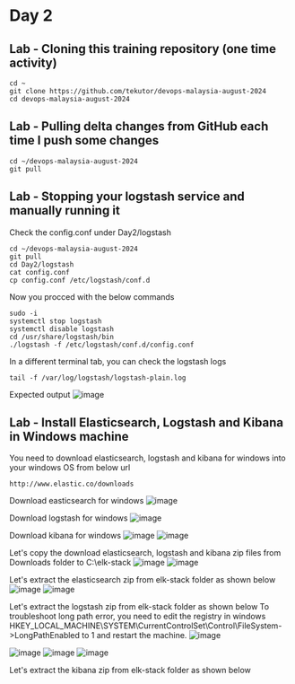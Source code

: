 # Day 2

## Lab - Cloning this training repository (one time activity)
```
cd ~
git clone https://github.com/tekutor/devops-malaysia-august-2024
cd devops-malaysia-august-2024
```

## Lab - Pulling delta changes from GitHub each time I push some changes
```
cd ~/devops-malaysia-august-2024
git pull
```

## Lab - Stopping your logstash service and manually running it

Check the config.conf under Day2/logstash
```
cd ~/devops-malaysia-august-2024
git pull
cd Day2/logstash
cat config.conf
cp config.conf /etc/logstash/conf.d
```

Now you procced with the below commands
```
sudo -i
systemctl stop logstash
systemctl disable logstash
cd /usr/share/logstash/bin
./logstash -f /etc/logstash/conf.d/config.conf
```

In a different terminal tab, you can check the logstash logs
```
tail -f /var/log/logstash/logstash-plain.log
```

Expected output
![image](https://github.com/user-attachments/assets/a845e423-c72b-4f06-903c-23633822dce0)


## Lab - Install Elasticsearch, Logstash and Kibana in Windows machine
You need to download elasticsearch, logstash and kibana for windows into your windows OS from below url
```
http://www.elastic.co/downloads
```

Download easticsearch for windows
![image](https://github.com/user-attachments/assets/aeb46bea-7248-48d8-a26e-3093f4f2a5bf)

Download logstash for windows
![image](https://github.com/user-attachments/assets/ee38a86a-ba58-4349-939b-85f818549550)


Download kibana for windows
![image](https://github.com/user-attachments/assets/52a6275e-7a60-4abf-a21e-258c1d41493c)
![image](https://github.com/user-attachments/assets/b5aed8d3-a1e5-4e84-94b9-0a724533c342)

Let's copy the download elasticsearch, logstash and kibana zip files from Downloads folder to C:\elk-stack
![image](https://github.com/user-attachments/assets/d78f5b7e-1beb-4e94-a11f-c20f3b7fd5be)
![image](https://github.com/user-attachments/assets/3c3f55e6-efbd-4130-b8f6-66749b6b9825)

Let's extract the elasticsearch zip from elk-stack folder as shown below
![image](https://github.com/user-attachments/assets/ab921a42-5c53-48d2-ad30-82e29ed49ef7)
![image](https://github.com/user-attachments/assets/6cc39585-9fd7-4085-a952-521052039148)

Let's extract the logstash zip from elk-stack folder as shown below
To troubleshoot long path error, you need to edit the registry in windows
HKEY_LOCAL_MACHINE\SYSTEM\CurrentControlSet\Control\FileSystem->LongPathEnabled to 1 and restart the machine.
![image](https://github.com/user-attachments/assets/beefc015-ad06-4d06-807c-060fb1846074)

![image](https://github.com/user-attachments/assets/2cd92e2a-6dc5-4cca-bb0f-1a393b3b725b)
![image](https://github.com/user-attachments/assets/dfb159b0-1779-4e1e-ba4b-93c1b79694ee)
![image](https://github.com/user-attachments/assets/5bee4bd2-380c-466c-80f8-c56187302940)

Let's extract the kibana zip from elk-stack folder as shown below

